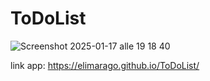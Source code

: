 # ToDoList


![Screenshot 2025-01-17 alle 19 18 40](https://github.com/user-attachments/assets/d9f7b3d0-dc82-4d6d-83cd-07a15fbb07ea)

link app: https://elimarago.github.io/ToDoList/
